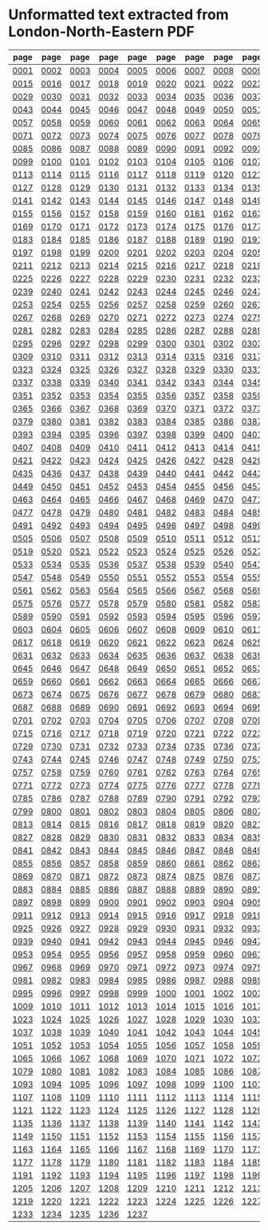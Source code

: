 # Unformatted text extracted from London-North-Eastern PDF

|page|page|page|page|page|page|page|page|page|page|page|page|page|page|
|----|----|----|----|----|----|----|----|----|----|----|----|----|----|
|[0001](txt/pg_0001.txt)|[0002](txt/pg_0002.txt)|[0003](txt/pg_0003.txt)|[0004](txt/pg_0004.txt)|[0005](txt/pg_0005.txt)|[0006](txt/pg_0006.txt)|[0007](txt/pg_0007.txt)|[0008](txt/pg_0008.txt)|[0009](txt/pg_0009.txt)|[0010](txt/pg_0010.txt)|[0011](txt/pg_0011.txt)|[0012](txt/pg_0012.txt)|[0013](txt/pg_0013.txt)|[0014](txt/pg_0014.txt)|
|[0015](txt/pg_0015.txt)|[0016](txt/pg_0016.txt)|[0017](txt/pg_0017.txt)|[0018](txt/pg_0018.txt)|[0019](txt/pg_0019.txt)|[0020](txt/pg_0020.txt)|[0021](txt/pg_0021.txt)|[0022](txt/pg_0022.txt)|[0023](txt/pg_0023.txt)|[0024](txt/pg_0024.txt)|[0025](txt/pg_0025.txt)|[0026](txt/pg_0026.txt)|[0027](txt/pg_0027.txt)|[0028](txt/pg_0028.txt)|
|[0029](txt/pg_0029.txt)|[0030](txt/pg_0030.txt)|[0031](txt/pg_0031.txt)|[0032](txt/pg_0032.txt)|[0033](txt/pg_0033.txt)|[0034](txt/pg_0034.txt)|[0035](txt/pg_0035.txt)|[0036](txt/pg_0036.txt)|[0037](txt/pg_0037.txt)|[0038](txt/pg_0038.txt)|[0039](txt/pg_0039.txt)|[0040](txt/pg_0040.txt)|[0041](txt/pg_0041.txt)|[0042](txt/pg_0042.txt)|
|[0043](txt/pg_0043.txt)|[0044](txt/pg_0044.txt)|[0045](txt/pg_0045.txt)|[0046](txt/pg_0046.txt)|[0047](txt/pg_0047.txt)|[0048](txt/pg_0048.txt)|[0049](txt/pg_0049.txt)|[0050](txt/pg_0050.txt)|[0051](txt/pg_0051.txt)|[0052](txt/pg_0052.txt)|[0053](txt/pg_0053.txt)|[0054](txt/pg_0054.txt)|[0055](txt/pg_0055.txt)|[0056](txt/pg_0056.txt)|
|[0057](txt/pg_0057.txt)|[0058](txt/pg_0058.txt)|[0059](txt/pg_0059.txt)|[0060](txt/pg_0060.txt)|[0061](txt/pg_0061.txt)|[0062](txt/pg_0062.txt)|[0063](txt/pg_0063.txt)|[0064](txt/pg_0064.txt)|[0065](txt/pg_0065.txt)|[0066](txt/pg_0066.txt)|[0067](txt/pg_0067.txt)|[0068](txt/pg_0068.txt)|[0069](txt/pg_0069.txt)|[0070](txt/pg_0070.txt)|
|[0071](txt/pg_0071.txt)|[0072](txt/pg_0072.txt)|[0073](txt/pg_0073.txt)|[0074](txt/pg_0074.txt)|[0075](txt/pg_0075.txt)|[0076](txt/pg_0076.txt)|[0077](txt/pg_0077.txt)|[0078](txt/pg_0078.txt)|[0079](txt/pg_0079.txt)|[0080](txt/pg_0080.txt)|[0081](txt/pg_0081.txt)|[0082](txt/pg_0082.txt)|[0083](txt/pg_0083.txt)|[0084](txt/pg_0084.txt)|
|[0085](txt/pg_0085.txt)|[0086](txt/pg_0086.txt)|[0087](txt/pg_0087.txt)|[0088](txt/pg_0088.txt)|[0089](txt/pg_0089.txt)|[0090](txt/pg_0090.txt)|[0091](txt/pg_0091.txt)|[0092](txt/pg_0092.txt)|[0093](txt/pg_0093.txt)|[0094](txt/pg_0094.txt)|[0095](txt/pg_0095.txt)|[0096](txt/pg_0096.txt)|[0097](txt/pg_0097.txt)|[0098](txt/pg_0098.txt)|
|[0099](txt/pg_0099.txt)|[0100](txt/pg_0100.txt)|[0101](txt/pg_0101.txt)|[0102](txt/pg_0102.txt)|[0103](txt/pg_0103.txt)|[0104](txt/pg_0104.txt)|[0105](txt/pg_0105.txt)|[0106](txt/pg_0106.txt)|[0107](txt/pg_0107.txt)|[0108](txt/pg_0108.txt)|[0109](txt/pg_0109.txt)|[0110](txt/pg_0110.txt)|[0111](txt/pg_0111.txt)|[0112](txt/pg_0112.txt)|
|[0113](txt/pg_0113.txt)|[0114](txt/pg_0114.txt)|[0115](txt/pg_0115.txt)|[0116](txt/pg_0116.txt)|[0117](txt/pg_0117.txt)|[0118](txt/pg_0118.txt)|[0119](txt/pg_0119.txt)|[0120](txt/pg_0120.txt)|[0121](txt/pg_0121.txt)|[0122](txt/pg_0122.txt)|[0123](txt/pg_0123.txt)|[0124](txt/pg_0124.txt)|[0125](txt/pg_0125.txt)|[0126](txt/pg_0126.txt)|
|[0127](txt/pg_0127.txt)|[0128](txt/pg_0128.txt)|[0129](txt/pg_0129.txt)|[0130](txt/pg_0130.txt)|[0131](txt/pg_0131.txt)|[0132](txt/pg_0132.txt)|[0133](txt/pg_0133.txt)|[0134](txt/pg_0134.txt)|[0135](txt/pg_0135.txt)|[0136](txt/pg_0136.txt)|[0137](txt/pg_0137.txt)|[0138](txt/pg_0138.txt)|[0139](txt/pg_0139.txt)|[0140](txt/pg_0140.txt)|
|[0141](txt/pg_0141.txt)|[0142](txt/pg_0142.txt)|[0143](txt/pg_0143.txt)|[0144](txt/pg_0144.txt)|[0145](txt/pg_0145.txt)|[0146](txt/pg_0146.txt)|[0147](txt/pg_0147.txt)|[0148](txt/pg_0148.txt)|[0149](txt/pg_0149.txt)|[0150](txt/pg_0150.txt)|[0151](txt/pg_0151.txt)|[0152](txt/pg_0152.txt)|[0153](txt/pg_0153.txt)|[0154](txt/pg_0154.txt)|
|[0155](txt/pg_0155.txt)|[0156](txt/pg_0156.txt)|[0157](txt/pg_0157.txt)|[0158](txt/pg_0158.txt)|[0159](txt/pg_0159.txt)|[0160](txt/pg_0160.txt)|[0161](txt/pg_0161.txt)|[0162](txt/pg_0162.txt)|[0163](txt/pg_0163.txt)|[0164](txt/pg_0164.txt)|[0165](txt/pg_0165.txt)|[0166](txt/pg_0166.txt)|[0167](txt/pg_0167.txt)|[0168](txt/pg_0168.txt)|
|[0169](txt/pg_0169.txt)|[0170](txt/pg_0170.txt)|[0171](txt/pg_0171.txt)|[0172](txt/pg_0172.txt)|[0173](txt/pg_0173.txt)|[0174](txt/pg_0174.txt)|[0175](txt/pg_0175.txt)|[0176](txt/pg_0176.txt)|[0177](txt/pg_0177.txt)|[0178](txt/pg_0178.txt)|[0179](txt/pg_0179.txt)|[0180](txt/pg_0180.txt)|[0181](txt/pg_0181.txt)|[0182](txt/pg_0182.txt)|
|[0183](txt/pg_0183.txt)|[0184](txt/pg_0184.txt)|[0185](txt/pg_0185.txt)|[0186](txt/pg_0186.txt)|[0187](txt/pg_0187.txt)|[0188](txt/pg_0188.txt)|[0189](txt/pg_0189.txt)|[0190](txt/pg_0190.txt)|[0191](txt/pg_0191.txt)|[0192](txt/pg_0192.txt)|[0193](txt/pg_0193.txt)|[0194](txt/pg_0194.txt)|[0195](txt/pg_0195.txt)|[0196](txt/pg_0196.txt)|
|[0197](txt/pg_0197.txt)|[0198](txt/pg_0198.txt)|[0199](txt/pg_0199.txt)|[0200](txt/pg_0200.txt)|[0201](txt/pg_0201.txt)|[0202](txt/pg_0202.txt)|[0203](txt/pg_0203.txt)|[0204](txt/pg_0204.txt)|[0205](txt/pg_0205.txt)|[0206](txt/pg_0206.txt)|[0207](txt/pg_0207.txt)|[0208](txt/pg_0208.txt)|[0209](txt/pg_0209.txt)|[0210](txt/pg_0210.txt)|
|[0211](txt/pg_0211.txt)|[0212](txt/pg_0212.txt)|[0213](txt/pg_0213.txt)|[0214](txt/pg_0214.txt)|[0215](txt/pg_0215.txt)|[0216](txt/pg_0216.txt)|[0217](txt/pg_0217.txt)|[0218](txt/pg_0218.txt)|[0219](txt/pg_0219.txt)|[0220](txt/pg_0220.txt)|[0221](txt/pg_0221.txt)|[0222](txt/pg_0222.txt)|[0223](txt/pg_0223.txt)|[0224](txt/pg_0224.txt)|
|[0225](txt/pg_0225.txt)|[0226](txt/pg_0226.txt)|[0227](txt/pg_0227.txt)|[0228](txt/pg_0228.txt)|[0229](txt/pg_0229.txt)|[0230](txt/pg_0230.txt)|[0231](txt/pg_0231.txt)|[0232](txt/pg_0232.txt)|[0233](txt/pg_0233.txt)|[0234](txt/pg_0234.txt)|[0235](txt/pg_0235.txt)|[0236](txt/pg_0236.txt)|[0237](txt/pg_0237.txt)|[0238](txt/pg_0238.txt)|
|[0239](txt/pg_0239.txt)|[0240](txt/pg_0240.txt)|[0241](txt/pg_0241.txt)|[0242](txt/pg_0242.txt)|[0243](txt/pg_0243.txt)|[0244](txt/pg_0244.txt)|[0245](txt/pg_0245.txt)|[0246](txt/pg_0246.txt)|[0247](txt/pg_0247.txt)|[0248](txt/pg_0248.txt)|[0249](txt/pg_0249.txt)|[0250](txt/pg_0250.txt)|[0251](txt/pg_0251.txt)|[0252](txt/pg_0252.txt)|
|[0253](txt/pg_0253.txt)|[0254](txt/pg_0254.txt)|[0255](txt/pg_0255.txt)|[0256](txt/pg_0256.txt)|[0257](txt/pg_0257.txt)|[0258](txt/pg_0258.txt)|[0259](txt/pg_0259.txt)|[0260](txt/pg_0260.txt)|[0261](txt/pg_0261.txt)|[0262](txt/pg_0262.txt)|[0263](txt/pg_0263.txt)|[0264](txt/pg_0264.txt)|[0265](txt/pg_0265.txt)|[0266](txt/pg_0266.txt)|
|[0267](txt/pg_0267.txt)|[0268](txt/pg_0268.txt)|[0269](txt/pg_0269.txt)|[0270](txt/pg_0270.txt)|[0271](txt/pg_0271.txt)|[0272](txt/pg_0272.txt)|[0273](txt/pg_0273.txt)|[0274](txt/pg_0274.txt)|[0275](txt/pg_0275.txt)|[0276](txt/pg_0276.txt)|[0277](txt/pg_0277.txt)|[0278](txt/pg_0278.txt)|[0279](txt/pg_0279.txt)|[0280](txt/pg_0280.txt)|
|[0281](txt/pg_0281.txt)|[0282](txt/pg_0282.txt)|[0283](txt/pg_0283.txt)|[0284](txt/pg_0284.txt)|[0285](txt/pg_0285.txt)|[0286](txt/pg_0286.txt)|[0287](txt/pg_0287.txt)|[0288](txt/pg_0288.txt)|[0289](txt/pg_0289.txt)|[0290](txt/pg_0290.txt)|[0291](txt/pg_0291.txt)|[0292](txt/pg_0292.txt)|[0293](txt/pg_0293.txt)|[0294](txt/pg_0294.txt)|
|[0295](txt/pg_0295.txt)|[0296](txt/pg_0296.txt)|[0297](txt/pg_0297.txt)|[0298](txt/pg_0298.txt)|[0299](txt/pg_0299.txt)|[0300](txt/pg_0300.txt)|[0301](txt/pg_0301.txt)|[0302](txt/pg_0302.txt)|[0303](txt/pg_0303.txt)|[0304](txt/pg_0304.txt)|[0305](txt/pg_0305.txt)|[0306](txt/pg_0306.txt)|[0307](txt/pg_0307.txt)|[0308](txt/pg_0308.txt)|
|[0309](txt/pg_0309.txt)|[0310](txt/pg_0310.txt)|[0311](txt/pg_0311.txt)|[0312](txt/pg_0312.txt)|[0313](txt/pg_0313.txt)|[0314](txt/pg_0314.txt)|[0315](txt/pg_0315.txt)|[0316](txt/pg_0316.txt)|[0317](txt/pg_0317.txt)|[0318](txt/pg_0318.txt)|[0319](txt/pg_0319.txt)|[0320](txt/pg_0320.txt)|[0321](txt/pg_0321.txt)|[0322](txt/pg_0322.txt)|
|[0323](txt/pg_0323.txt)|[0324](txt/pg_0324.txt)|[0325](txt/pg_0325.txt)|[0326](txt/pg_0326.txt)|[0327](txt/pg_0327.txt)|[0328](txt/pg_0328.txt)|[0329](txt/pg_0329.txt)|[0330](txt/pg_0330.txt)|[0331](txt/pg_0331.txt)|[0332](txt/pg_0332.txt)|[0333](txt/pg_0333.txt)|[0334](txt/pg_0334.txt)|[0335](txt/pg_0335.txt)|[0336](txt/pg_0336.txt)|
|[0337](txt/pg_0337.txt)|[0338](txt/pg_0338.txt)|[0339](txt/pg_0339.txt)|[0340](txt/pg_0340.txt)|[0341](txt/pg_0341.txt)|[0342](txt/pg_0342.txt)|[0343](txt/pg_0343.txt)|[0344](txt/pg_0344.txt)|[0345](txt/pg_0345.txt)|[0346](txt/pg_0346.txt)|[0347](txt/pg_0347.txt)|[0348](txt/pg_0348.txt)|[0349](txt/pg_0349.txt)|[0350](txt/pg_0350.txt)|
|[0351](txt/pg_0351.txt)|[0352](txt/pg_0352.txt)|[0353](txt/pg_0353.txt)|[0354](txt/pg_0354.txt)|[0355](txt/pg_0355.txt)|[0356](txt/pg_0356.txt)|[0357](txt/pg_0357.txt)|[0358](txt/pg_0358.txt)|[0359](txt/pg_0359.txt)|[0360](txt/pg_0360.txt)|[0361](txt/pg_0361.txt)|[0362](txt/pg_0362.txt)|[0363](txt/pg_0363.txt)|[0364](txt/pg_0364.txt)|
|[0365](txt/pg_0365.txt)|[0366](txt/pg_0366.txt)|[0367](txt/pg_0367.txt)|[0368](txt/pg_0368.txt)|[0369](txt/pg_0369.txt)|[0370](txt/pg_0370.txt)|[0371](txt/pg_0371.txt)|[0372](txt/pg_0372.txt)|[0373](txt/pg_0373.txt)|[0374](txt/pg_0374.txt)|[0375](txt/pg_0375.txt)|[0376](txt/pg_0376.txt)|[0377](txt/pg_0377.txt)|[0378](txt/pg_0378.txt)|
|[0379](txt/pg_0379.txt)|[0380](txt/pg_0380.txt)|[0381](txt/pg_0381.txt)|[0382](txt/pg_0382.txt)|[0383](txt/pg_0383.txt)|[0384](txt/pg_0384.txt)|[0385](txt/pg_0385.txt)|[0386](txt/pg_0386.txt)|[0387](txt/pg_0387.txt)|[0388](txt/pg_0388.txt)|[0389](txt/pg_0389.txt)|[0390](txt/pg_0390.txt)|[0391](txt/pg_0391.txt)|[0392](txt/pg_0392.txt)|
|[0393](txt/pg_0393.txt)|[0394](txt/pg_0394.txt)|[0395](txt/pg_0395.txt)|[0396](txt/pg_0396.txt)|[0397](txt/pg_0397.txt)|[0398](txt/pg_0398.txt)|[0399](txt/pg_0399.txt)|[0400](txt/pg_0400.txt)|[0401](txt/pg_0401.txt)|[0402](txt/pg_0402.txt)|[0403](txt/pg_0403.txt)|[0404](txt/pg_0404.txt)|[0405](txt/pg_0405.txt)|[0406](txt/pg_0406.txt)|
|[0407](txt/pg_0407.txt)|[0408](txt/pg_0408.txt)|[0409](txt/pg_0409.txt)|[0410](txt/pg_0410.txt)|[0411](txt/pg_0411.txt)|[0412](txt/pg_0412.txt)|[0413](txt/pg_0413.txt)|[0414](txt/pg_0414.txt)|[0415](txt/pg_0415.txt)|[0416](txt/pg_0416.txt)|[0417](txt/pg_0417.txt)|[0418](txt/pg_0418.txt)|[0419](txt/pg_0419.txt)|[0420](txt/pg_0420.txt)|
|[0421](txt/pg_0421.txt)|[0422](txt/pg_0422.txt)|[0423](txt/pg_0423.txt)|[0424](txt/pg_0424.txt)|[0425](txt/pg_0425.txt)|[0426](txt/pg_0426.txt)|[0427](txt/pg_0427.txt)|[0428](txt/pg_0428.txt)|[0429](txt/pg_0429.txt)|[0430](txt/pg_0430.txt)|[0431](txt/pg_0431.txt)|[0432](txt/pg_0432.txt)|[0433](txt/pg_0433.txt)|[0434](txt/pg_0434.txt)|
|[0435](txt/pg_0435.txt)|[0436](txt/pg_0436.txt)|[0437](txt/pg_0437.txt)|[0438](txt/pg_0438.txt)|[0439](txt/pg_0439.txt)|[0440](txt/pg_0440.txt)|[0441](txt/pg_0441.txt)|[0442](txt/pg_0442.txt)|[0443](txt/pg_0443.txt)|[0444](txt/pg_0444.txt)|[0445](txt/pg_0445.txt)|[0446](txt/pg_0446.txt)|[0447](txt/pg_0447.txt)|[0448](txt/pg_0448.txt)|
|[0449](txt/pg_0449.txt)|[0450](txt/pg_0450.txt)|[0451](txt/pg_0451.txt)|[0452](txt/pg_0452.txt)|[0453](txt/pg_0453.txt)|[0454](txt/pg_0454.txt)|[0455](txt/pg_0455.txt)|[0456](txt/pg_0456.txt)|[0457](txt/pg_0457.txt)|[0458](txt/pg_0458.txt)|[0459](txt/pg_0459.txt)|[0460](txt/pg_0460.txt)|[0461](txt/pg_0461.txt)|[0462](txt/pg_0462.txt)|
|[0463](txt/pg_0463.txt)|[0464](txt/pg_0464.txt)|[0465](txt/pg_0465.txt)|[0466](txt/pg_0466.txt)|[0467](txt/pg_0467.txt)|[0468](txt/pg_0468.txt)|[0469](txt/pg_0469.txt)|[0470](txt/pg_0470.txt)|[0471](txt/pg_0471.txt)|[0472](txt/pg_0472.txt)|[0473](txt/pg_0473.txt)|[0474](txt/pg_0474.txt)|[0475](txt/pg_0475.txt)|[0476](txt/pg_0476.txt)|
|[0477](txt/pg_0477.txt)|[0478](txt/pg_0478.txt)|[0479](txt/pg_0479.txt)|[0480](txt/pg_0480.txt)|[0481](txt/pg_0481.txt)|[0482](txt/pg_0482.txt)|[0483](txt/pg_0483.txt)|[0484](txt/pg_0484.txt)|[0485](txt/pg_0485.txt)|[0486](txt/pg_0486.txt)|[0487](txt/pg_0487.txt)|[0488](txt/pg_0488.txt)|[0489](txt/pg_0489.txt)|[0490](txt/pg_0490.txt)|
|[0491](txt/pg_0491.txt)|[0492](txt/pg_0492.txt)|[0493](txt/pg_0493.txt)|[0494](txt/pg_0494.txt)|[0495](txt/pg_0495.txt)|[0496](txt/pg_0496.txt)|[0497](txt/pg_0497.txt)|[0498](txt/pg_0498.txt)|[0499](txt/pg_0499.txt)|[0500](txt/pg_0500.txt)|[0501](txt/pg_0501.txt)|[0502](txt/pg_0502.txt)|[0503](txt/pg_0503.txt)|[0504](txt/pg_0504.txt)|
|[0505](txt/pg_0505.txt)|[0506](txt/pg_0506.txt)|[0507](txt/pg_0507.txt)|[0508](txt/pg_0508.txt)|[0509](txt/pg_0509.txt)|[0510](txt/pg_0510.txt)|[0511](txt/pg_0511.txt)|[0512](txt/pg_0512.txt)|[0513](txt/pg_0513.txt)|[0514](txt/pg_0514.txt)|[0515](txt/pg_0515.txt)|[0516](txt/pg_0516.txt)|[0517](txt/pg_0517.txt)|[0518](txt/pg_0518.txt)|
|[0519](txt/pg_0519.txt)|[0520](txt/pg_0520.txt)|[0521](txt/pg_0521.txt)|[0522](txt/pg_0522.txt)|[0523](txt/pg_0523.txt)|[0524](txt/pg_0524.txt)|[0525](txt/pg_0525.txt)|[0526](txt/pg_0526.txt)|[0527](txt/pg_0527.txt)|[0528](txt/pg_0528.txt)|[0529](txt/pg_0529.txt)|[0530](txt/pg_0530.txt)|[0531](txt/pg_0531.txt)|[0532](txt/pg_0532.txt)|
|[0533](txt/pg_0533.txt)|[0534](txt/pg_0534.txt)|[0535](txt/pg_0535.txt)|[0536](txt/pg_0536.txt)|[0537](txt/pg_0537.txt)|[0538](txt/pg_0538.txt)|[0539](txt/pg_0539.txt)|[0540](txt/pg_0540.txt)|[0541](txt/pg_0541.txt)|[0542](txt/pg_0542.txt)|[0543](txt/pg_0543.txt)|[0544](txt/pg_0544.txt)|[0545](txt/pg_0545.txt)|[0546](txt/pg_0546.txt)|
|[0547](txt/pg_0547.txt)|[0548](txt/pg_0548.txt)|[0549](txt/pg_0549.txt)|[0550](txt/pg_0550.txt)|[0551](txt/pg_0551.txt)|[0552](txt/pg_0552.txt)|[0553](txt/pg_0553.txt)|[0554](txt/pg_0554.txt)|[0555](txt/pg_0555.txt)|[0556](txt/pg_0556.txt)|[0557](txt/pg_0557.txt)|[0558](txt/pg_0558.txt)|[0559](txt/pg_0559.txt)|[0560](txt/pg_0560.txt)|
|[0561](txt/pg_0561.txt)|[0562](txt/pg_0562.txt)|[0563](txt/pg_0563.txt)|[0564](txt/pg_0564.txt)|[0565](txt/pg_0565.txt)|[0566](txt/pg_0566.txt)|[0567](txt/pg_0567.txt)|[0568](txt/pg_0568.txt)|[0569](txt/pg_0569.txt)|[0570](txt/pg_0570.txt)|[0571](txt/pg_0571.txt)|[0572](txt/pg_0572.txt)|[0573](txt/pg_0573.txt)|[0574](txt/pg_0574.txt)|
|[0575](txt/pg_0575.txt)|[0576](txt/pg_0576.txt)|[0577](txt/pg_0577.txt)|[0578](txt/pg_0578.txt)|[0579](txt/pg_0579.txt)|[0580](txt/pg_0580.txt)|[0581](txt/pg_0581.txt)|[0582](txt/pg_0582.txt)|[0583](txt/pg_0583.txt)|[0584](txt/pg_0584.txt)|[0585](txt/pg_0585.txt)|[0586](txt/pg_0586.txt)|[0587](txt/pg_0587.txt)|[0588](txt/pg_0588.txt)|
|[0589](txt/pg_0589.txt)|[0590](txt/pg_0590.txt)|[0591](txt/pg_0591.txt)|[0592](txt/pg_0592.txt)|[0593](txt/pg_0593.txt)|[0594](txt/pg_0594.txt)|[0595](txt/pg_0595.txt)|[0596](txt/pg_0596.txt)|[0597](txt/pg_0597.txt)|[0598](txt/pg_0598.txt)|[0599](txt/pg_0599.txt)|[0600](txt/pg_0600.txt)|[0601](txt/pg_0601.txt)|[0602](txt/pg_0602.txt)|
|[0603](txt/pg_0603.txt)|[0604](txt/pg_0604.txt)|[0605](txt/pg_0605.txt)|[0606](txt/pg_0606.txt)|[0607](txt/pg_0607.txt)|[0608](txt/pg_0608.txt)|[0609](txt/pg_0609.txt)|[0610](txt/pg_0610.txt)|[0611](txt/pg_0611.txt)|[0612](txt/pg_0612.txt)|[0613](txt/pg_0613.txt)|[0614](txt/pg_0614.txt)|[0615](txt/pg_0615.txt)|[0616](txt/pg_0616.txt)|
|[0617](txt/pg_0617.txt)|[0618](txt/pg_0618.txt)|[0619](txt/pg_0619.txt)|[0620](txt/pg_0620.txt)|[0621](txt/pg_0621.txt)|[0622](txt/pg_0622.txt)|[0623](txt/pg_0623.txt)|[0624](txt/pg_0624.txt)|[0625](txt/pg_0625.txt)|[0626](txt/pg_0626.txt)|[0627](txt/pg_0627.txt)|[0628](txt/pg_0628.txt)|[0629](txt/pg_0629.txt)|[0630](txt/pg_0630.txt)|
|[0631](txt/pg_0631.txt)|[0632](txt/pg_0632.txt)|[0633](txt/pg_0633.txt)|[0634](txt/pg_0634.txt)|[0635](txt/pg_0635.txt)|[0636](txt/pg_0636.txt)|[0637](txt/pg_0637.txt)|[0638](txt/pg_0638.txt)|[0639](txt/pg_0639.txt)|[0640](txt/pg_0640.txt)|[0641](txt/pg_0641.txt)|[0642](txt/pg_0642.txt)|[0643](txt/pg_0643.txt)|[0644](txt/pg_0644.txt)|
|[0645](txt/pg_0645.txt)|[0646](txt/pg_0646.txt)|[0647](txt/pg_0647.txt)|[0648](txt/pg_0648.txt)|[0649](txt/pg_0649.txt)|[0650](txt/pg_0650.txt)|[0651](txt/pg_0651.txt)|[0652](txt/pg_0652.txt)|[0653](txt/pg_0653.txt)|[0654](txt/pg_0654.txt)|[0655](txt/pg_0655.txt)|[0656](txt/pg_0656.txt)|[0657](txt/pg_0657.txt)|[0658](txt/pg_0658.txt)|
|[0659](txt/pg_0659.txt)|[0660](txt/pg_0660.txt)|[0661](txt/pg_0661.txt)|[0662](txt/pg_0662.txt)|[0663](txt/pg_0663.txt)|[0664](txt/pg_0664.txt)|[0665](txt/pg_0665.txt)|[0666](txt/pg_0666.txt)|[0667](txt/pg_0667.txt)|[0668](txt/pg_0668.txt)|[0669](txt/pg_0669.txt)|[0670](txt/pg_0670.txt)|[0671](txt/pg_0671.txt)|[0672](txt/pg_0672.txt)|
|[0673](txt/pg_0673.txt)|[0674](txt/pg_0674.txt)|[0675](txt/pg_0675.txt)|[0676](txt/pg_0676.txt)|[0677](txt/pg_0677.txt)|[0678](txt/pg_0678.txt)|[0679](txt/pg_0679.txt)|[0680](txt/pg_0680.txt)|[0681](txt/pg_0681.txt)|[0682](txt/pg_0682.txt)|[0683](txt/pg_0683.txt)|[0684](txt/pg_0684.txt)|[0685](txt/pg_0685.txt)|[0686](txt/pg_0686.txt)|
|[0687](txt/pg_0687.txt)|[0688](txt/pg_0688.txt)|[0689](txt/pg_0689.txt)|[0690](txt/pg_0690.txt)|[0691](txt/pg_0691.txt)|[0692](txt/pg_0692.txt)|[0693](txt/pg_0693.txt)|[0694](txt/pg_0694.txt)|[0695](txt/pg_0695.txt)|[0696](txt/pg_0696.txt)|[0697](txt/pg_0697.txt)|[0698](txt/pg_0698.txt)|[0699](txt/pg_0699.txt)|[0700](txt/pg_0700.txt)|
|[0701](txt/pg_0701.txt)|[0702](txt/pg_0702.txt)|[0703](txt/pg_0703.txt)|[0704](txt/pg_0704.txt)|[0705](txt/pg_0705.txt)|[0706](txt/pg_0706.txt)|[0707](txt/pg_0707.txt)|[0708](txt/pg_0708.txt)|[0709](txt/pg_0709.txt)|[0710](txt/pg_0710.txt)|[0711](txt/pg_0711.txt)|[0712](txt/pg_0712.txt)|[0713](txt/pg_0713.txt)|[0714](txt/pg_0714.txt)|
|[0715](txt/pg_0715.txt)|[0716](txt/pg_0716.txt)|[0717](txt/pg_0717.txt)|[0718](txt/pg_0718.txt)|[0719](txt/pg_0719.txt)|[0720](txt/pg_0720.txt)|[0721](txt/pg_0721.txt)|[0722](txt/pg_0722.txt)|[0723](txt/pg_0723.txt)|[0724](txt/pg_0724.txt)|[0725](txt/pg_0725.txt)|[0726](txt/pg_0726.txt)|[0727](txt/pg_0727.txt)|[0728](txt/pg_0728.txt)|
|[0729](txt/pg_0729.txt)|[0730](txt/pg_0730.txt)|[0731](txt/pg_0731.txt)|[0732](txt/pg_0732.txt)|[0733](txt/pg_0733.txt)|[0734](txt/pg_0734.txt)|[0735](txt/pg_0735.txt)|[0736](txt/pg_0736.txt)|[0737](txt/pg_0737.txt)|[0738](txt/pg_0738.txt)|[0739](txt/pg_0739.txt)|[0740](txt/pg_0740.txt)|[0741](txt/pg_0741.txt)|[0742](txt/pg_0742.txt)|
|[0743](txt/pg_0743.txt)|[0744](txt/pg_0744.txt)|[0745](txt/pg_0745.txt)|[0746](txt/pg_0746.txt)|[0747](txt/pg_0747.txt)|[0748](txt/pg_0748.txt)|[0749](txt/pg_0749.txt)|[0750](txt/pg_0750.txt)|[0751](txt/pg_0751.txt)|[0752](txt/pg_0752.txt)|[0753](txt/pg_0753.txt)|[0754](txt/pg_0754.txt)|[0755](txt/pg_0755.txt)|[0756](txt/pg_0756.txt)|
|[0757](txt/pg_0757.txt)|[0758](txt/pg_0758.txt)|[0759](txt/pg_0759.txt)|[0760](txt/pg_0760.txt)|[0761](txt/pg_0761.txt)|[0762](txt/pg_0762.txt)|[0763](txt/pg_0763.txt)|[0764](txt/pg_0764.txt)|[0765](txt/pg_0765.txt)|[0766](txt/pg_0766.txt)|[0767](txt/pg_0767.txt)|[0768](txt/pg_0768.txt)|[0769](txt/pg_0769.txt)|[0770](txt/pg_0770.txt)|
|[0771](txt/pg_0771.txt)|[0772](txt/pg_0772.txt)|[0773](txt/pg_0773.txt)|[0774](txt/pg_0774.txt)|[0775](txt/pg_0775.txt)|[0776](txt/pg_0776.txt)|[0777](txt/pg_0777.txt)|[0778](txt/pg_0778.txt)|[0779](txt/pg_0779.txt)|[0780](txt/pg_0780.txt)|[0781](txt/pg_0781.txt)|[0782](txt/pg_0782.txt)|[0783](txt/pg_0783.txt)|[0784](txt/pg_0784.txt)|
|[0785](txt/pg_0785.txt)|[0786](txt/pg_0786.txt)|[0787](txt/pg_0787.txt)|[0788](txt/pg_0788.txt)|[0789](txt/pg_0789.txt)|[0790](txt/pg_0790.txt)|[0791](txt/pg_0791.txt)|[0792](txt/pg_0792.txt)|[0793](txt/pg_0793.txt)|[0794](txt/pg_0794.txt)|[0795](txt/pg_0795.txt)|[0796](txt/pg_0796.txt)|[0797](txt/pg_0797.txt)|[0798](txt/pg_0798.txt)|
|[0799](txt/pg_0799.txt)|[0800](txt/pg_0800.txt)|[0801](txt/pg_0801.txt)|[0802](txt/pg_0802.txt)|[0803](txt/pg_0803.txt)|[0804](txt/pg_0804.txt)|[0805](txt/pg_0805.txt)|[0806](txt/pg_0806.txt)|[0807](txt/pg_0807.txt)|[0808](txt/pg_0808.txt)|[0809](txt/pg_0809.txt)|[0810](txt/pg_0810.txt)|[0811](txt/pg_0811.txt)|[0812](txt/pg_0812.txt)|
|[0813](txt/pg_0813.txt)|[0814](txt/pg_0814.txt)|[0815](txt/pg_0815.txt)|[0816](txt/pg_0816.txt)|[0817](txt/pg_0817.txt)|[0818](txt/pg_0818.txt)|[0819](txt/pg_0819.txt)|[0820](txt/pg_0820.txt)|[0821](txt/pg_0821.txt)|[0822](txt/pg_0822.txt)|[0823](txt/pg_0823.txt)|[0824](txt/pg_0824.txt)|[0825](txt/pg_0825.txt)|[0826](txt/pg_0826.txt)|
|[0827](txt/pg_0827.txt)|[0828](txt/pg_0828.txt)|[0829](txt/pg_0829.txt)|[0830](txt/pg_0830.txt)|[0831](txt/pg_0831.txt)|[0832](txt/pg_0832.txt)|[0833](txt/pg_0833.txt)|[0834](txt/pg_0834.txt)|[0835](txt/pg_0835.txt)|[0836](txt/pg_0836.txt)|[0837](txt/pg_0837.txt)|[0838](txt/pg_0838.txt)|[0839](txt/pg_0839.txt)|[0840](txt/pg_0840.txt)|
|[0841](txt/pg_0841.txt)|[0842](txt/pg_0842.txt)|[0843](txt/pg_0843.txt)|[0844](txt/pg_0844.txt)|[0845](txt/pg_0845.txt)|[0846](txt/pg_0846.txt)|[0847](txt/pg_0847.txt)|[0848](txt/pg_0848.txt)|[0849](txt/pg_0849.txt)|[0850](txt/pg_0850.txt)|[0851](txt/pg_0851.txt)|[0852](txt/pg_0852.txt)|[0853](txt/pg_0853.txt)|[0854](txt/pg_0854.txt)|
|[0855](txt/pg_0855.txt)|[0856](txt/pg_0856.txt)|[0857](txt/pg_0857.txt)|[0858](txt/pg_0858.txt)|[0859](txt/pg_0859.txt)|[0860](txt/pg_0860.txt)|[0861](txt/pg_0861.txt)|[0862](txt/pg_0862.txt)|[0863](txt/pg_0863.txt)|[0864](txt/pg_0864.txt)|[0865](txt/pg_0865.txt)|[0866](txt/pg_0866.txt)|[0867](txt/pg_0867.txt)|[0868](txt/pg_0868.txt)|
|[0869](txt/pg_0869.txt)|[0870](txt/pg_0870.txt)|[0871](txt/pg_0871.txt)|[0872](txt/pg_0872.txt)|[0873](txt/pg_0873.txt)|[0874](txt/pg_0874.txt)|[0875](txt/pg_0875.txt)|[0876](txt/pg_0876.txt)|[0877](txt/pg_0877.txt)|[0878](txt/pg_0878.txt)|[0879](txt/pg_0879.txt)|[0880](txt/pg_0880.txt)|[0881](txt/pg_0881.txt)|[0882](txt/pg_0882.txt)|
|[0883](txt/pg_0883.txt)|[0884](txt/pg_0884.txt)|[0885](txt/pg_0885.txt)|[0886](txt/pg_0886.txt)|[0887](txt/pg_0887.txt)|[0888](txt/pg_0888.txt)|[0889](txt/pg_0889.txt)|[0890](txt/pg_0890.txt)|[0891](txt/pg_0891.txt)|[0892](txt/pg_0892.txt)|[0893](txt/pg_0893.txt)|[0894](txt/pg_0894.txt)|[0895](txt/pg_0895.txt)|[0896](txt/pg_0896.txt)|
|[0897](txt/pg_0897.txt)|[0898](txt/pg_0898.txt)|[0899](txt/pg_0899.txt)|[0900](txt/pg_0900.txt)|[0901](txt/pg_0901.txt)|[0902](txt/pg_0902.txt)|[0903](txt/pg_0903.txt)|[0904](txt/pg_0904.txt)|[0905](txt/pg_0905.txt)|[0906](txt/pg_0906.txt)|[0907](txt/pg_0907.txt)|[0908](txt/pg_0908.txt)|[0909](txt/pg_0909.txt)|[0910](txt/pg_0910.txt)|
|[0911](txt/pg_0911.txt)|[0912](txt/pg_0912.txt)|[0913](txt/pg_0913.txt)|[0914](txt/pg_0914.txt)|[0915](txt/pg_0915.txt)|[0916](txt/pg_0916.txt)|[0917](txt/pg_0917.txt)|[0918](txt/pg_0918.txt)|[0919](txt/pg_0919.txt)|[0920](txt/pg_0920.txt)|[0921](txt/pg_0921.txt)|[0922](txt/pg_0922.txt)|[0923](txt/pg_0923.txt)|[0924](txt/pg_0924.txt)|
|[0925](txt/pg_0925.txt)|[0926](txt/pg_0926.txt)|[0927](txt/pg_0927.txt)|[0928](txt/pg_0928.txt)|[0929](txt/pg_0929.txt)|[0930](txt/pg_0930.txt)|[0931](txt/pg_0931.txt)|[0932](txt/pg_0932.txt)|[0933](txt/pg_0933.txt)|[0934](txt/pg_0934.txt)|[0935](txt/pg_0935.txt)|[0936](txt/pg_0936.txt)|[0937](txt/pg_0937.txt)|[0938](txt/pg_0938.txt)|
|[0939](txt/pg_0939.txt)|[0940](txt/pg_0940.txt)|[0941](txt/pg_0941.txt)|[0942](txt/pg_0942.txt)|[0943](txt/pg_0943.txt)|[0944](txt/pg_0944.txt)|[0945](txt/pg_0945.txt)|[0946](txt/pg_0946.txt)|[0947](txt/pg_0947.txt)|[0948](txt/pg_0948.txt)|[0949](txt/pg_0949.txt)|[0950](txt/pg_0950.txt)|[0951](txt/pg_0951.txt)|[0952](txt/pg_0952.txt)|
|[0953](txt/pg_0953.txt)|[0954](txt/pg_0954.txt)|[0955](txt/pg_0955.txt)|[0956](txt/pg_0956.txt)|[0957](txt/pg_0957.txt)|[0958](txt/pg_0958.txt)|[0959](txt/pg_0959.txt)|[0960](txt/pg_0960.txt)|[0961](txt/pg_0961.txt)|[0962](txt/pg_0962.txt)|[0963](txt/pg_0963.txt)|[0964](txt/pg_0964.txt)|[0965](txt/pg_0965.txt)|[0966](txt/pg_0966.txt)|
|[0967](txt/pg_0967.txt)|[0968](txt/pg_0968.txt)|[0969](txt/pg_0969.txt)|[0970](txt/pg_0970.txt)|[0971](txt/pg_0971.txt)|[0972](txt/pg_0972.txt)|[0973](txt/pg_0973.txt)|[0974](txt/pg_0974.txt)|[0975](txt/pg_0975.txt)|[0976](txt/pg_0976.txt)|[0977](txt/pg_0977.txt)|[0978](txt/pg_0978.txt)|[0979](txt/pg_0979.txt)|[0980](txt/pg_0980.txt)|
|[0981](txt/pg_0981.txt)|[0982](txt/pg_0982.txt)|[0983](txt/pg_0983.txt)|[0984](txt/pg_0984.txt)|[0985](txt/pg_0985.txt)|[0986](txt/pg_0986.txt)|[0987](txt/pg_0987.txt)|[0988](txt/pg_0988.txt)|[0989](txt/pg_0989.txt)|[0990](txt/pg_0990.txt)|[0991](txt/pg_0991.txt)|[0992](txt/pg_0992.txt)|[0993](txt/pg_0993.txt)|[0994](txt/pg_0994.txt)|
|[0995](txt/pg_0995.txt)|[0996](txt/pg_0996.txt)|[0997](txt/pg_0997.txt)|[0998](txt/pg_0998.txt)|[0999](txt/pg_0999.txt)|[1000](txt/pg_1000.txt)|[1001](txt/pg_1001.txt)|[1002](txt/pg_1002.txt)|[1003](txt/pg_1003.txt)|[1004](txt/pg_1004.txt)|[1005](txt/pg_1005.txt)|[1006](txt/pg_1006.txt)|[1007](txt/pg_1007.txt)|[1008](txt/pg_1008.txt)|
|[1009](txt/pg_1009.txt)|[1010](txt/pg_1010.txt)|[1011](txt/pg_1011.txt)|[1012](txt/pg_1012.txt)|[1013](txt/pg_1013.txt)|[1014](txt/pg_1014.txt)|[1015](txt/pg_1015.txt)|[1016](txt/pg_1016.txt)|[1017](txt/pg_1017.txt)|[1018](txt/pg_1018.txt)|[1019](txt/pg_1019.txt)|[1020](txt/pg_1020.txt)|[1021](txt/pg_1021.txt)|[1022](txt/pg_1022.txt)|
|[1023](txt/pg_1023.txt)|[1024](txt/pg_1024.txt)|[1025](txt/pg_1025.txt)|[1026](txt/pg_1026.txt)|[1027](txt/pg_1027.txt)|[1028](txt/pg_1028.txt)|[1029](txt/pg_1029.txt)|[1030](txt/pg_1030.txt)|[1031](txt/pg_1031.txt)|[1032](txt/pg_1032.txt)|[1033](txt/pg_1033.txt)|[1034](txt/pg_1034.txt)|[1035](txt/pg_1035.txt)|[1036](txt/pg_1036.txt)|
|[1037](txt/pg_1037.txt)|[1038](txt/pg_1038.txt)|[1039](txt/pg_1039.txt)|[1040](txt/pg_1040.txt)|[1041](txt/pg_1041.txt)|[1042](txt/pg_1042.txt)|[1043](txt/pg_1043.txt)|[1044](txt/pg_1044.txt)|[1045](txt/pg_1045.txt)|[1046](txt/pg_1046.txt)|[1047](txt/pg_1047.txt)|[1048](txt/pg_1048.txt)|[1049](txt/pg_1049.txt)|[1050](txt/pg_1050.txt)|
|[1051](txt/pg_1051.txt)|[1052](txt/pg_1052.txt)|[1053](txt/pg_1053.txt)|[1054](txt/pg_1054.txt)|[1055](txt/pg_1055.txt)|[1056](txt/pg_1056.txt)|[1057](txt/pg_1057.txt)|[1058](txt/pg_1058.txt)|[1059](txt/pg_1059.txt)|[1060](txt/pg_1060.txt)|[1061](txt/pg_1061.txt)|[1062](txt/pg_1062.txt)|[1063](txt/pg_1063.txt)|[1064](txt/pg_1064.txt)|
|[1065](txt/pg_1065.txt)|[1066](txt/pg_1066.txt)|[1067](txt/pg_1067.txt)|[1068](txt/pg_1068.txt)|[1069](txt/pg_1069.txt)|[1070](txt/pg_1070.txt)|[1071](txt/pg_1071.txt)|[1072](txt/pg_1072.txt)|[1073](txt/pg_1073.txt)|[1074](txt/pg_1074.txt)|[1075](txt/pg_1075.txt)|[1076](txt/pg_1076.txt)|[1077](txt/pg_1077.txt)|[1078](txt/pg_1078.txt)|
|[1079](txt/pg_1079.txt)|[1080](txt/pg_1080.txt)|[1081](txt/pg_1081.txt)|[1082](txt/pg_1082.txt)|[1083](txt/pg_1083.txt)|[1084](txt/pg_1084.txt)|[1085](txt/pg_1085.txt)|[1086](txt/pg_1086.txt)|[1087](txt/pg_1087.txt)|[1088](txt/pg_1088.txt)|[1089](txt/pg_1089.txt)|[1090](txt/pg_1090.txt)|[1091](txt/pg_1091.txt)|[1092](txt/pg_1092.txt)|
|[1093](txt/pg_1093.txt)|[1094](txt/pg_1094.txt)|[1095](txt/pg_1095.txt)|[1096](txt/pg_1096.txt)|[1097](txt/pg_1097.txt)|[1098](txt/pg_1098.txt)|[1099](txt/pg_1099.txt)|[1100](txt/pg_1100.txt)|[1101](txt/pg_1101.txt)|[1102](txt/pg_1102.txt)|[1103](txt/pg_1103.txt)|[1104](txt/pg_1104.txt)|[1105](txt/pg_1105.txt)|[1106](txt/pg_1106.txt)|
|[1107](txt/pg_1107.txt)|[1108](txt/pg_1108.txt)|[1109](txt/pg_1109.txt)|[1110](txt/pg_1110.txt)|[1111](txt/pg_1111.txt)|[1112](txt/pg_1112.txt)|[1113](txt/pg_1113.txt)|[1114](txt/pg_1114.txt)|[1115](txt/pg_1115.txt)|[1116](txt/pg_1116.txt)|[1117](txt/pg_1117.txt)|[1118](txt/pg_1118.txt)|[1119](txt/pg_1119.txt)|[1120](txt/pg_1120.txt)|
|[1121](txt/pg_1121.txt)|[1122](txt/pg_1122.txt)|[1123](txt/pg_1123.txt)|[1124](txt/pg_1124.txt)|[1125](txt/pg_1125.txt)|[1126](txt/pg_1126.txt)|[1127](txt/pg_1127.txt)|[1128](txt/pg_1128.txt)|[1129](txt/pg_1129.txt)|[1130](txt/pg_1130.txt)|[1131](txt/pg_1131.txt)|[1132](txt/pg_1132.txt)|[1133](txt/pg_1133.txt)|[1134](txt/pg_1134.txt)|
|[1135](txt/pg_1135.txt)|[1136](txt/pg_1136.txt)|[1137](txt/pg_1137.txt)|[1138](txt/pg_1138.txt)|[1139](txt/pg_1139.txt)|[1140](txt/pg_1140.txt)|[1141](txt/pg_1141.txt)|[1142](txt/pg_1142.txt)|[1143](txt/pg_1143.txt)|[1144](txt/pg_1144.txt)|[1145](txt/pg_1145.txt)|[1146](txt/pg_1146.txt)|[1147](txt/pg_1147.txt)|[1148](txt/pg_1148.txt)|
|[1149](txt/pg_1149.txt)|[1150](txt/pg_1150.txt)|[1151](txt/pg_1151.txt)|[1152](txt/pg_1152.txt)|[1153](txt/pg_1153.txt)|[1154](txt/pg_1154.txt)|[1155](txt/pg_1155.txt)|[1156](txt/pg_1156.txt)|[1157](txt/pg_1157.txt)|[1158](txt/pg_1158.txt)|[1159](txt/pg_1159.txt)|[1160](txt/pg_1160.txt)|[1161](txt/pg_1161.txt)|[1162](txt/pg_1162.txt)|
|[1163](txt/pg_1163.txt)|[1164](txt/pg_1164.txt)|[1165](txt/pg_1165.txt)|[1166](txt/pg_1166.txt)|[1167](txt/pg_1167.txt)|[1168](txt/pg_1168.txt)|[1169](txt/pg_1169.txt)|[1170](txt/pg_1170.txt)|[1171](txt/pg_1171.txt)|[1172](txt/pg_1172.txt)|[1173](txt/pg_1173.txt)|[1174](txt/pg_1174.txt)|[1175](txt/pg_1175.txt)|[1176](txt/pg_1176.txt)|
|[1177](txt/pg_1177.txt)|[1178](txt/pg_1178.txt)|[1179](txt/pg_1179.txt)|[1180](txt/pg_1180.txt)|[1181](txt/pg_1181.txt)|[1182](txt/pg_1182.txt)|[1183](txt/pg_1183.txt)|[1184](txt/pg_1184.txt)|[1185](txt/pg_1185.txt)|[1186](txt/pg_1186.txt)|[1187](txt/pg_1187.txt)|[1188](txt/pg_1188.txt)|[1189](txt/pg_1189.txt)|[1190](txt/pg_1190.txt)|
|[1191](txt/pg_1191.txt)|[1192](txt/pg_1192.txt)|[1193](txt/pg_1193.txt)|[1194](txt/pg_1194.txt)|[1195](txt/pg_1195.txt)|[1196](txt/pg_1196.txt)|[1197](txt/pg_1197.txt)|[1198](txt/pg_1198.txt)|[1199](txt/pg_1199.txt)|[1200](txt/pg_1200.txt)|[1201](txt/pg_1201.txt)|[1202](txt/pg_1202.txt)|[1203](txt/pg_1203.txt)|[1204](txt/pg_1204.txt)|
|[1205](txt/pg_1205.txt)|[1206](txt/pg_1206.txt)|[1207](txt/pg_1207.txt)|[1208](txt/pg_1208.txt)|[1209](txt/pg_1209.txt)|[1210](txt/pg_1210.txt)|[1211](txt/pg_1211.txt)|[1212](txt/pg_1212.txt)|[1213](txt/pg_1213.txt)|[1214](txt/pg_1214.txt)|[1215](txt/pg_1215.txt)|[1216](txt/pg_1216.txt)|[1217](txt/pg_1217.txt)|[1218](txt/pg_1218.txt)|
|[1219](txt/pg_1219.txt)|[1220](txt/pg_1220.txt)|[1221](txt/pg_1221.txt)|[1222](txt/pg_1222.txt)|[1223](txt/pg_1223.txt)|[1224](txt/pg_1224.txt)|[1225](txt/pg_1225.txt)|[1226](txt/pg_1226.txt)|[1227](txt/pg_1227.txt)|[1228](txt/pg_1228.txt)|[1229](txt/pg_1229.txt)|[1230](txt/pg_1230.txt)|[1231](txt/pg_1231.txt)|[1232](txt/pg_1232.txt)|
|[1233](txt/pg_1233.txt)|[1234](txt/pg_1234.txt)|[1235](txt/pg_1235.txt)|[1236](txt/pg_1236.txt)|[1237](txt/pg_1237.txt)||||||||||
